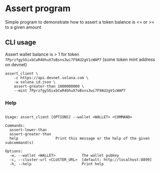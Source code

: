 # Assert program

Simple program to demonstrate how to assert a token balance is <= or >= to a given amount

## CLI usage

Assert wallet balance is > 1 for token `7PprzfgySGixbCwR4bhuX7oBsns3wi7F9AU2gV1cWAP7` (some token mint address on devnet)

```
assert_client \
    -c https://api.devnet.solana.com \
    -w solana_id.json \
    assert-greater-than 1000000000 \
    --mint 7PprzfgySGixbCwR4bhuX7oBsns3wi7F9AU2gV1cWAP7
```

### Help

```Assert CLI

Usage: assert_client [OPTIONS] --wallet <WALLET> <COMMAND>

Commands:
  assert-lower-than    
  assert-greater-than  
  help                 Print this message or the help of the given subcommand(s)

Options:
  -w, --wallet <WALLET>            The wallet pubkey
  -c, --cluster-url <CLUSTER_URL>  [default: http://localhost:8899]
  -h, --help                       Print help
```
